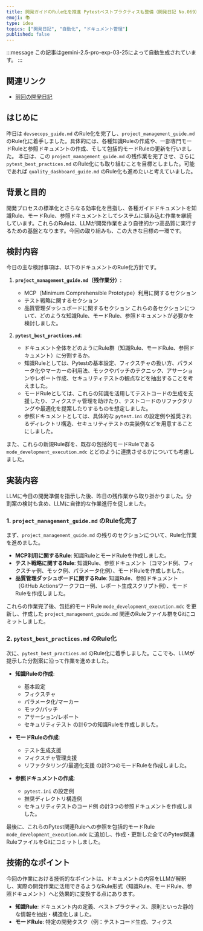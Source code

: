 ```yaml
---
title: 開発ガイドのRule化を推進 Pytestベストプラクティスも整備（開発日記 No.069）
emoji: 📚
type: idea
topics: ["開発日記", "自動化", "ドキュメント管理"]
published: false
---
```


:::message
この記事はgemini-2.5-pro-exp-03-25によって自動生成されています。
:::

## 関連リンク
- [前回の開発日記](https://zenn.dev/centervil/articles/2025-05-07_068_dev-diary)

## はじめに
昨日は `devsecops_guide.md` のRule化を完了し、`project_management_guide.md` のRule化に着手しました。具体的には、各種知識Ruleの作成や、一部専門モードRuleと参照ドキュメントの作成、そして包括的モードRuleの更新を行いました。
本日は、この `project_management_guide.md` の残作業を完了させ、さらに `pytest_best_practices.md` のRule化にも取り組むことを目標としました。可能であれば `quality_dashboard_guide.md` のRule化も進めたいと考えていました。

## 背景と目的
開発プロセスの標準化とさらなる効率化を目指し、各種ガイドドキュメントを知識Rule、モードRule、参照ドキュメントとしてシステムに組み込む作業を継続しています。これらのRuleは、LLMが開発作業をより自律的かつ高品質に実行するための基盤となります。今回の取り組みも、この大きな目標の一環です。

## 検討内容
今日の主な検討事項は、以下のドキュメントのRule化方針です。

1.  **`project_management_guide.md`（残作業分）**:
    *   MCP（Minimum Comprehensible Prototype）利用に関するセクション
    *   テスト戦略に関するセクション
    *   品質管理ダッシュボードに関するセクション
    これらの各セクションについて、どのような知識Rule、モードRule、参照ドキュメントが必要かを検討しました。

2.  **`pytest_best_practices.md`**:
    *   ドキュメント全体をどのようにRule群（知識Rule、モードRule、参照ドキュメント）に分割するか。
    *   知識Ruleとしては、Pytestの基本設定、フィクスチャの扱い方、パラメータ化やマーカーの利用法、モックやパッチのテクニック、アサーションやレポート作成、セキュリティテストの観点などを抽出することを考えました。
    *   モードRuleとしては、これらの知識を活用してテストコードの生成を支援したり、フィクスチャ管理を助けたり、テストコードのリファクタリングや最適化を提案したりするものを想定しました。
    *   参照ドキュメントとしては、具体的な `pytest.ini` の設定例や推奨されるディレクトリ構造、セキュリティテストの実装例などを用意することにしました。

また、これらの新規Rule群を、既存の包括的モードRuleである `mode_development_execution.mdc` とどのように連携させるかについても考慮しました。

## 実装内容
LLMに今日の開発準備を指示した後、昨日の残作業から取り掛かりました。分割案の検討も含め、LLMに自律的な作業進行を促しました。

### 1. `project_management_guide.md` のRule化完了
まず、`project_management_guide.md` の残りのセクションについて、Rule化作業を進めました。

*   **MCP利用に関するRule**: 知識RuleとモードRuleを作成しました。
*   **テスト戦略に関するRule**: 知識Rule、参照ドキュメント（コマンド例、フィクスチャ例、モック例、パラメータ化例）、モードRuleを作成しました。
*   **品質管理ダッシュボードに関するRule**: 知識Rule、参照ドキュメント（GitHub Actionsワークフロー例、レポート生成スクリプト例）、モードRuleを作成しました。

これらの作業完了後、包括的モードRule `mode_development_execution.mdc` を更新し、作成した `project_management_guide.md` 関連のRuleファイル群をGitにコミットしました。

### 2. `pytest_best_practices.md` のRule化
次に、`pytest_best_practices.md` のRule化に着手しました。ここでも、LLMが提示した分割案に沿って作業を進めました。

*   **知識Ruleの作成**:
    *   基本設定
    *   フィクスチャ
    *   パラメータ化/マーカー
    *   モック/パッチ
    *   アサーション/レポート
    *   セキュリティテスト
    の計6つの知識Ruleを作成しました。

*   **モードRuleの作成**:
    *   テスト生成支援
    *   フィクスチャ管理支援
    *   リファクタリング/最適化支援
    の計3つのモードRuleを作成しました。

*   **参照ドキュメントの作成**:
    *   `pytest.ini` の設定例
    *   推奨ディレクトリ構造例
    *   セキュリティテストのコード例
    の計3つの参照ドキュメントを作成しました。

最後に、これらのPytest関連Ruleへの参照を包括的モードRule `mode_development_execution.mdc` に追加し、作成・更新した全てのPytest関連RuleファイルをGitにコミットしました。

## 技術的なポイント
今回の作業における技術的なポイントは、ドキュメントの内容をLLMが解釈し、実際の開発作業に活用できるようなRule形式（知識Rule、モードRule、参照ドキュメント）へと効果的に変換する点にあります。

*   **知識Rule**: ドキュメント内の定義、ベストプラクティス、原則といった静的な情報を抽出・構造化しました。
*   **モードRule**: 特定の開発タスク（例：テストコード生成、フィクス